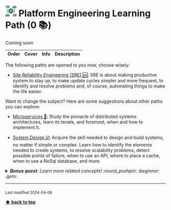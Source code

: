 [//]: # (Auto generated file from templates)

# <img height="35" src="/assets/learning-paths/icons/platform-engineering.png" alt="platform-engineering" title="Platform Engineering"/> Platform Engineering Learning Path (0 :books:)

Coming soon

| Order | Cover | Info | Description |
| :---: | :---: | :--- | :--- |

The following paths are opened to you now, choose wisely:

- [Site Reliability Engineering (SRE) :new:](/content/learning-paths/sre): SRE is about making productive system to stay up, to make update cycles simpler and more frequent, to identify and resolve problems and, of course, automating things to make the life easier.


Want to change the subject? Here are some suggestions about other paths you can explore:

- [Microservices :construction:](/content/learning-paths/microservices): Study the pinnacle of distributed systems architectures, learn its tenets, and foremost, when and how to implement it.

- [System Design :ballot_box_with_check:](/content/learning-paths/system-design): Acquire the skill needed to design and build systems, no matter if simple or complex. Learn how to identify the elements needed to create systems, to resolve scalability problems, detect possible points of failure, when to use an API, where to place a cache, when to use a NoSql database, and more.


<details><summary><i><b>Bonus quest</b>: Learn more related concepts! :round_pushpin: :beginner: :gem: </i></summary>
<p>

<sub>[#cloud-engineering]() [#automation]() [#state-management]() [#fault-recovery]() [#terraform]() [#kubernetes]() [#crossplane]()</sub>

</p>
</details>

---
<sub>Last modified 2024-04-08</sub>

[**⬆ back to top**](#platform-engineering-learning-path)
